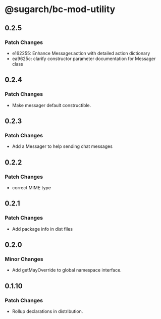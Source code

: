 # @sugarch/bc-mod-utility

## 0.2.5

### Patch Changes

-   e162255: Enhance Messager.action with detailed action dictionary
-   ea9625c: clarify constructor parameter documentation for Messager class

## 0.2.4

### Patch Changes

-   Make messager default constructible.

## 0.2.3

### Patch Changes

-   Add a Messager to help sending chat messages

## 0.2.2

### Patch Changes

-   correct MIME type

## 0.2.1

### Patch Changes

-   Add package info in dist files

## 0.2.0

### Minor Changes

-   Add getMayOverride to global namespace interface.

## 0.1.10

### Patch Changes

-   Rollup declarations in distribution.
